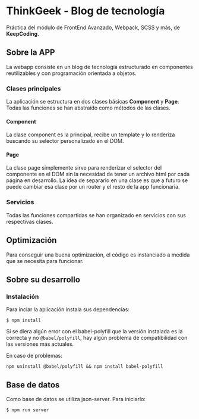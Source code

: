 # ThinkGeek - Blog de tecnología

Práctica del módulo de FrontEnd Avanzado, Webpack, SCSS y más, de **KeepCoding**.

## Sobre la APP

La webapp consiste en un blog de tecnología estructurado en componentes reutilizables y con programación orientada a objetos.

### Clases principales

La aplicación se estructura en dos clases básicas **Component** y **Page**. Todas las funciones se han abstraído como métodos de las clases.

#### Component
La clase component es la principal, recibe un template y lo renderiza buscando su selector personalizado en el DOM.

#### Page
La clase page simplemente sirve para renderizar el selector del componente en el DOM sin la necesidad de tener un archivo html por cada página en desarrollo. La idea de separarlo en una clase es que a futuro se puede cambiar esa clase por un router y el resto de la app funcionaria.

### Servicios
Todas las funciones compartidas se han organizado en servicios con sus respectivas clases.

## Optimización
Para conseguir una buena optimización, el código es instanciado a medida que se necesita para funcionar.

## Sobre su desarrollo

### Instalación

Para inciar la aplicación instala sus dependencias:
```shell
$ npm install
```

Si se diera algún error con el babel-polyfill que la versión instalada es la correcta y no `@babel/polyfill`, hay algún problema de compatibilidad con las versiones más actuales.

En caso de problemas:
```shell
npm uninstall @babel/polyfill && npm install babel-polyfill
```
## Base de datos
Como base de datos se utiliza json-server. Para iniciarlo:
```shell
$ npm run server
```
